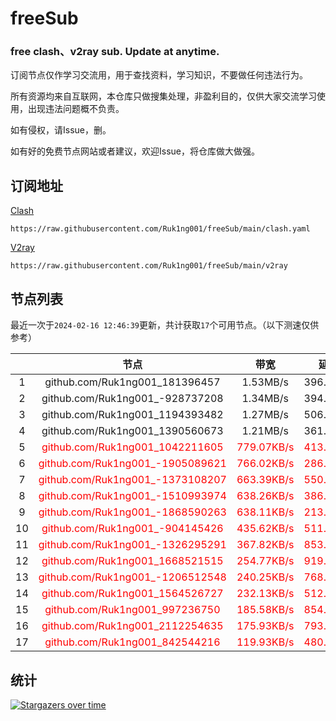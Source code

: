 # freeSub
### free clash、v2ray sub. Update at anytime.

订阅节点仅作学习交流用，用于查找资料，学习知识，不要做任何违法行为。

所有资源均来自互联网，本仓库只做搜集处理，非盈利目的，仅供大家交流学习使用，出现违法问题概不负责。

如有侵权，请Issue，删。

如有好的免费节点网站或者建议，欢迎Issue，将仓库做大做强。

## 订阅地址
[Clash](https://raw.githubusercontent.com/Ruk1ng001/freeSub/main/clash.yaml)
```
https://raw.githubusercontent.com/Ruk1ng001/freeSub/main/clash.yaml
```
[V2ray](https://raw.githubusercontent.com/Ruk1ng001/freeSub/main/v2ray)
```
https://raw.githubusercontent.com/Ruk1ng001/freeSub/main/v2ray
```

## 节点列表

最近一次于`2024-02-16 12:46:39`更新，共计获取`17`个可用节点。（以下测速仅供参考）

|  | 节点 | 带宽 | 延迟 |
|:-:|:--:|:--:|:--:|
 | 1 | github.com/Ruk1ng001_181396457 | 1.53MB/s | 396.00ms |
 | 2 | github.com/Ruk1ng001_-928737208 | 1.34MB/s | 394.00ms |
 | 3 | github.com/Ruk1ng001_1194393482 | 1.27MB/s | 506.00ms |
 | 4 | github.com/Ruk1ng001_1390560673 | 1.21MB/s | 361.00ms |
 | 5 | <font color=red>github.com/Ruk1ng001_1042211605</font> | <font color=red>779.07KB/s</font> | <font color=red>413.00ms</font> |
 | 6 | <font color=red>github.com/Ruk1ng001_-1905089621</font> | <font color=red>766.02KB/s</font> | <font color=red>286.00ms</font> |
 | 7 | <font color=red>github.com/Ruk1ng001_-1373108207</font> | <font color=red>663.39KB/s</font> | <font color=red>550.00ms</font> |
 | 8 | <font color=red>github.com/Ruk1ng001_-1510993974</font> | <font color=red>638.26KB/s</font> | <font color=red>386.00ms</font> |
 | 9 | <font color=red>github.com/Ruk1ng001_-1868590263</font> | <font color=red>638.11KB/s</font> | <font color=red>213.00ms</font> |
 | 10 | <font color=red>github.com/Ruk1ng001_-904145426</font> | <font color=red>435.62KB/s</font> | <font color=red>511.00ms</font> |
 | 11 | <font color=red>github.com/Ruk1ng001_-1326295291</font> | <font color=red>367.82KB/s</font> | <font color=red>853.00ms</font> |
 | 12 | <font color=red>github.com/Ruk1ng001_1668521515</font> | <font color=red>254.77KB/s</font> | <font color=red>919.00ms</font> |
 | 13 | <font color=red>github.com/Ruk1ng001_-1206512548</font> | <font color=red>240.25KB/s</font> | <font color=red>768.00ms</font> |
 | 14 | <font color=red>github.com/Ruk1ng001_1564526727</font> | <font color=red>232.13KB/s</font> | <font color=red>512.00ms</font> |
 | 15 | <font color=red>github.com/Ruk1ng001_997236750</font> | <font color=red>185.58KB/s</font> | <font color=red>854.00ms</font> |
 | 16 | <font color=red>github.com/Ruk1ng001_2112254635</font> | <font color=red>175.93KB/s</font> | <font color=red>793.00ms</font> |
 | 17 | <font color=red>github.com/Ruk1ng001_842544216</font> | <font color=red>119.93KB/s</font> | <font color=red>480.00ms</font> |


## 统计

[![Stargazers over time](https://starchart.cc/Ruk1ng001/freeSub.svg)](https://starchart.cc/Ruk1ng001/freeSub)
